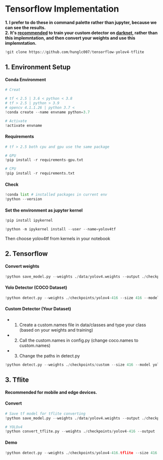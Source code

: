 # Tensorflow Implementation

**1. I prefer to do these in command palette rather than jupyter, because we can see the results.**  
**2. It's [recommended](https://github.com/hunglc007/tensorflow-yolov4-tflite#traning-your-own-model) to train your custom detector on [darknet](https://github.com/AlexeyAB/darknet), rather than this implemntation, and then convert your weights and use this implemntation.**


```python
!git clone https://github.com/hunglc007/tensorflow-yolov4-tflite
```

## 1. Environment Setup

#### Conda Environment


```python
# Creat

# tf < 2.5 | 3.6 < python < 3.8
# tf > 2.5 | python > 3.9
# opencv 4.1.1.26 | python 3.7 <
!conda create --name envname python=3.7

# Activate
!activate envname
```

#### Requirements


```python
# tf > 2.5 both cpu and gpu use the same package

# GPU
!pip install -r requirements-gpu.txt

# CPU
!pip install -r requirements.txt
```

#### Check


```python
!conda list # installed packages in current env
!python --version
```

#### Set the environment as jupyter kernel


```python
!pip install ipykernel
```


```python
!python -m ipykernel install --user --name=yolov4tf
```

Then choose yolov4tf from kernels in your notebook

## 2. Tensorflow

#### Convert weights


```python
!python save_model.py --weights ./data/yolov4.weights --output ./checkpoints/yolov4-416 --input_size 416 --model yolov4
```

#### Yolo Detector (COCO Dataset)


```python
!python detect.py --weights ./checkpoints/yolov4-416 --size 416 --model yolov4 --image ./data/kite.jpg
```

#### Custom Detector (Your Dataset)

* 1. Create a custom.names file in data/classes and type your class (based on your weights and training)
* 2. Call the custom.names in config.py (change coco.names to custom.names)
* 3. Change the paths in detect.py
    


```python
!python detect.py --weights ./checkpoints/custom --size 416 --model yolov4 --image ./data/custom.jpg
```

## 3. Tflite
#### Recommended for mobile and edge devices.

#### Convert


```python
# Save tf model for tflite converting
!python save_model.py --weights ./data/yolov4.weights --output ./checkpoints/yolov4-416 --input_size 416 --model yolov4 --framework tflite

# YOLOv4
!python convert_tflite.py --weights ./checkpoints/yolov4-416 --output ./checkpoints/yolov4-416.tflite
```

#### Demo


```python
!python detect.py --weights ./checkpoints/yolov4-416.tflite --size 416 --model yolov4 --image ./data/kite.jpg --framework tflite
```
